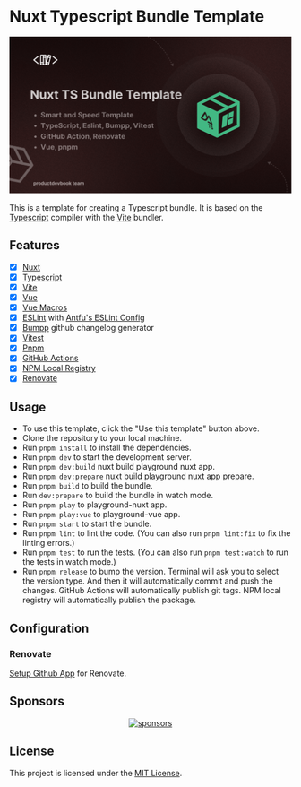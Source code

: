 # Nuxt Typescript Bundle Template

![Nuxt Typescript Bundle Template](https://github.com/productdevbookcom/nuxt-bundle-template/blob/main/.github/assets/nuxt-bundle-template.png?raw=true)

This is a template for creating a Typescript bundle. It is based on the [Typescript](https://www.typescriptlang.org/) compiler with the [Vite](https://vitejs.dev/) bundler.

## Features

- [x] [Nuxt](https://nuxtjs.org/)
- [x] [Typescript](https://www.typescriptlang.org/)
- [x] [Vite](https://vitejs.dev/)
- [x] [Vue](https://vuejs.org/)
- [x] [Vue Macros](https://github.com/sxzz/unplugin-vue-macros)
- [x] [ESLint](https://eslint.org/) with [Antfu's ESLint Config](https://github.com/antfu/eslint-config)
- [x] [Bumpp](https://github.com/antfu/bumpp) github changelog generator
- [x] [Vitest](https://vitest.dev/)
- [x] [Pnpm](https://pnpm.io/)
- [x] [GitHub Actions]()
- [x] [NPM Local Registry]()
- [x] [Renovate]()

## Usage

- To use this template, click the "Use this template" button above.
- Clone the repository to your local machine.
- Run `pnpm install` to install the dependencies.
- Run `pnpm dev` to start the development server.
- Run `pnpm dev:build` nuxt build playground nuxt app.
- Run `pnpm dev:prepare` nuxt build playground nuxt app prepare.
- Run `pnpm build` to build the bundle.
- Run `dev:prepare` to build the bundle in watch mode.
- Run `pnpm play` to playground-nuxt app.
- Run `pnpm play:vue` to playground-vue app.
- Run `pnpm start` to start the bundle.
- Run `pnpm lint` to lint the code. (You can also run `pnpm lint:fix` to fix the linting errors.)
- Run `pnpm test` to run the tests. (You can also run `pnpm test:watch` to run the tests in watch mode.)
- Run `pnpm release` to bump the version. Terminal will ask you to select the version type. And then it will automatically commit and push the changes. GitHub Actions will automatically publish git tags. NPM local registry will automatically publish the package.

## Configuration

### Renovate

[Setup Github App](https://github.com/apps/renovate) for Renovate.

## Sponsors

<p align="center">
  <a href="https://cdn.jsdelivr.net/gh/oku-ui/static/sponsors/sponsors.svg">
    <img alt="sponsors" src='https://cdn.jsdelivr.net/gh/oku-ui/static/sponsors/sponsors.svg'/>
  </a>
</p>

## License

This project is licensed under the [MIT License](LICENSE).
